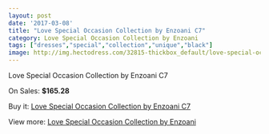 ```yaml
---
layout: post
date: '2017-03-08'
title: "Love Special Occasion Collection by Enzoani C7"
category: Love Special Occasion Collection by Enzoani
tags: ["dresses","special","collection","unique","black"]
image: http://img.hectodress.com/32815-thickbox_default/love-special-occasion-collection-by-enzoani-c7.jpg
---
```

Love Special Occasion Collection by Enzoani C7

On Sales: **$165.28**
<a href="https://www.hectodress.com/love-special-occasion-collection-by-enzoani/15043-love-special-occasion-collection-by-enzoani-c7.html"><amp-img layout="responsive" width="600" height="600" src="//img.hectodress.com/32815-thickbox_default/love-special-occasion-collection-by-enzoani-c7.jpg" alt="Love Special Occasion Collection by Enzoani C7 0" /></a>
<a href="https://www.hectodress.com/love-special-occasion-collection-by-enzoani/15043-love-special-occasion-collection-by-enzoani-c7.html"><amp-img layout="responsive" width="600" height="600" src="//img.hectodress.com/32816-thickbox_default/love-special-occasion-collection-by-enzoani-c7.jpg" alt="Love Special Occasion Collection by Enzoani C7 1" /></a>

Buy it: [Love Special Occasion Collection by Enzoani C7](https://www.hectodress.com/love-special-occasion-collection-by-enzoani/15043-love-special-occasion-collection-by-enzoani-c7.html "Love Special Occasion Collection by Enzoani C7")

View more: [Love Special Occasion Collection by Enzoani](https://www.hectodress.com/270-love-special-occasion-collection-by-enzoani "Love Special Occasion Collection by Enzoani")
